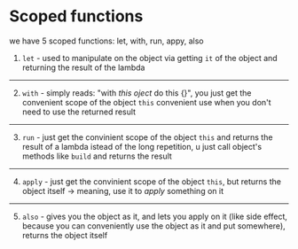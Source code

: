 # Scoped functions
we have 5 scoped functions: let, with, run, appy, also

1. `let` - used to manipulate on the object via getting `it` of the object and returning the result of the lambda

-----

2. `with` - simply reads: "with *this oject* do this {}", you just get the convenient scope of the object `this` convenient use when you don't need to use the returned result

-----
 
3. `run` - just get the convinient scope of the object `this` and returns the result of a lambda istead of the long repetition, u just call object's methods like `build` and returns the result

-----

4. `apply` - just get the convinient scope of the object `this`, but returns the object itself -> meaning, use it to _apply_ something on it

-----

5. `also` - gives you the object as it, and lets you apply on it (like side effect, because you can conveniently use the object as it and put somewhere), returns the object itself
